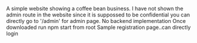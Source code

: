 A simple website showing a coffee bean business.
I have not shown the admin route in the website since it is suppossed to be confidential
you can directly go to '/admin' for admin page.
No backend implementation
Once downloaded run npm start from root
Sample registration page..can directly login
